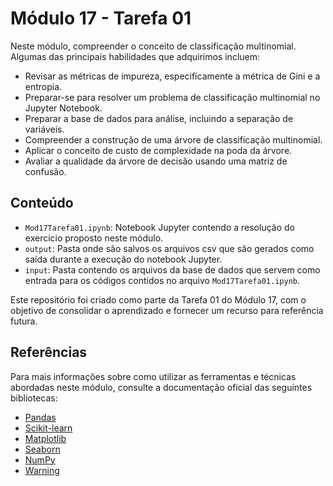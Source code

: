 # Módulo 17 - Tarefa 01

Neste módulo, compreender o conceito de classificação multinomial. Algumas das principais habilidades que adquirimos incluem:
- Revisar as métricas de impureza, especificamente a métrica de Gini e a entropia.
- Preparar-se para resolver um problema de classificação multinomial no Jupyter Notebook.
- Preparar a base de dados para análise, incluindo a separação de variáveis.
- Compreender a construção de uma árvore de classificação multinomial.
- Aplicar o conceito de custo de complexidade na poda da árvore.
- Avaliar a qualidade da árvore de decisão usando uma matriz de confusão.

## Conteúdo

- `Mod17Tarefa01.ipynb`: Notebook Jupyter contendo a resolução do exercício proposto neste módulo.
- `output`: Pasta onde são salvos os arquivos csv que são gerados como saída durante a execução do notebook Jupyter.
- `input`: Pasta contendo os arquivos da base de dados que servem como entrada para os códigos contidos no arquivo `Mod17Tarefa01.ipynb`.

Este repositório foi criado como parte da Tarefa 01 do Módulo 17, com o objetivo de consolidar o aprendizado e fornecer um recurso para referência futura.

## Referências

Para mais informações sobre como utilizar as ferramentas e técnicas abordadas neste módulo, consulte a documentação oficial das seguintes bibliotecas:

- [Pandas](https://pandas.pydata.org/docs/)
- [Scikit-learn](https://scikit-learn.org/stable/index.html)
- [Matplotlib](https://matplotlib.org/stable/contents.html)
- [Seaborn](https://seaborn.pydata.org/tutorial.html)
- [NumPy](https://numpy.org/doc/)
- [Warning ](https://docs.python.org/3/library/warnings.html)
